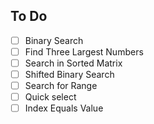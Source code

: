 
## To Do

- [ ] Binary Search
- [ ] Find Three Largest Numbers
- [ ] Search in Sorted Matrix
- [ ] Shifted Binary Search
- [ ] Search for Range
- [ ] Quick select
- [ ] Index Equals Value
